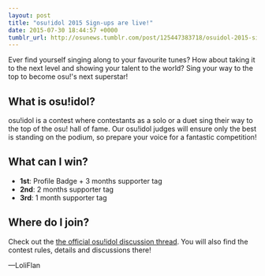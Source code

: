 ```yaml
---
layout: post
title: "osu!idol 2015 Sign-ups are live!"
date: 2015-07-30 18:44:57 +0000
tumblr_url: http://osunews.tumblr.com/post/125447383718/osuidol-2015-sign-ups-are-live
---
```


Ever find yourself singing along to your favourite tunes? How about taking it to the next level and showing your talent to the world? Sing your way to the top to become osu!'s next superstar!

## What is osu!idol?

osu!idol is a contest where contestants as a solo or a duet sing their way to the top of the osu! hall of fame. Our osu!idol judges will ensure only the best is standing on the podium, so prepare your voice for a fantastic competition!

## What can I win?

- **1st**: Profile Badge + 3 months supporter tag
- **2nd**: 2 months supporter tag
- **3rd**: 1 month supporter tag

## Where do I join?

Check out the [the official osu!idol discussion thread](https://osu.ppy.sh/community/forums/topics/352608). You will also find the contest rules, details and discussions there!

—LoliFlan
